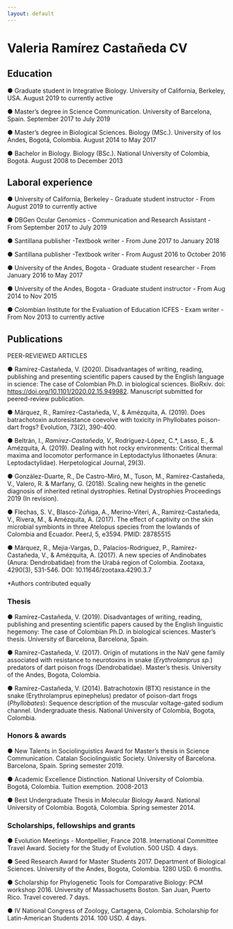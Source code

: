 ```yaml
---
layout: default
---
```


# Valeria Ramírez Castañeda CV

## Education 
●	Graduate student in Integrative Biology. University of California, Berkeley, USA. August 2019 to currently active

●	Master’s degree in Science Communication. University of Barcelona, Spain. September 2017 to July 2019

●	Master’s degree in Biological Sciences. Biology (MSc.). University of los Andes, Bogotá, Colombia. August 2014 to May 2017

●	Bachelor in Biology. Biology (BSc.). National University of Colombia, Bogotá.  August 2008 to December 2013

## Laboral experience
●	University of California, Berkeley - Graduate student instructor - From August 2019 to currently active

●	DBGen Ocular Genomics - Communication and Research Assistant - From September 2017 to July 2019

●	Santillana publisher -Textbook writer - From June 2017 to January 2018

●	Santillana publisher -Textbook writer - From August 2016 to October 2016

●	University of the Andes, Bogota - Graduate student researcher - From January 2016 to May 2017

●	University of the Andes, Bogota - Graduate student instructor - From Aug 2014 to Nov 2015

●	Colombian Institute for the Evaluation of Education ICFES - Exam writer - From Nov 2013 to currently active

## Publications

PEER-REVIEWED ARTICLES

●	Ramírez-Castañeda, V. (2020). Disadvantages of writing, reading, publishing and presenting scientific papers caused by the English language in science: The case of Colombian Ph.D. in biological sciences. BioRxiv. doi: https://doi.org/10.1101/2020.02.15.949982. Manuscript submitted for peered-review publication.

●	Márquez, R., Ramírez-Castañeda, V., & Amézquita, A. (2019). Does batrachotoxin autoresistance coevolve with toxicity in Phyllobates poison-dart frogs? Evolution, 73(2), 390-400.

●	Beltrán, I.*, Ramírez-Castañeda, V.*, Rodríguez-López, C.*, Lasso, E., & Amézquita, A. (2019). Dealing with hot rocky environments: Critical thermal maxima and locomotor performance in Leptodactylus lithonaetes (Anura: Leptodactylidae). Herpetological Journal, 29(3).

●	Gonzàlez-Duarte, R., De Castro-Miró, M., Tuson, M., Ramírez-Castañeda, V., Valero, R. & Marfany, G. (2018). Scaling new heights in the genetic diagnosis of inherited retinal dystrophies. Retinal Dystrophies Proceedings 2019 (In revision).

●	Flechas, S. V., Blasco-Zúñiga, A., Merino-Viteri, A., Ramírez-Castañeda, V., Rivera, M., & Amézquita, A. (2017). The effect of captivity on the skin microbial symbionts in three Atelopus species from the lowlands of Colombia and Ecuador. PeerJ, 5, e3594. PMID: 28785515

●	Márquez, R., Mejia-Vargas, D., Palacios-Rodriguez, P., Ramírez-Castañeda, V., & Amézquita, A. (2017). A new species of Andinobates (Anura: Dendrobatidae) from the Urabá region of Colombia. Zootaxa, 4290(3), 531-546. DOI: 10.11646/zootaxa.4290.3.7

*Authors contributed equally 

### Thesis
●	Ramírez-Castañeda, V. (2019). Disadvantages of writing, reading, publishing and presenting scientific papers caused by the English linguistic hegemony: The case of Colombian Ph.D. in biological sciences. Master’s thesis. University of Barcelona, Barcelona, Spain.

●	Ramírez-Castañeda, V. (2017). Origin of mutations in the NaV gene family associated with resistance to neurotoxins in snake (_Erythrolamprus sp._) predators of dart poison frogs (Dendrobatidae). Master’s thesis. University of the Andes, Bogota, Colombia.

●	Ramírez-Castañeda, V. (2014). Batrachotoxin (BTX) resistance in the snake (Erythrolamprus epinephelus) predator of poison-dart frogs (_Phyllobates_): Sequence description of the muscular voltage-gated sodium channel. Undergraduate thesis. National University of Colombia, Bogota, Colombia.

### Honors & awards
●	New Talents in Sociolinguistics Award for Master’s thesis in Science Communication. Catalan Sociolinguistic Society. University of Barcelona. Barcelona, Spain. Spring semester 2019.

●	Academic Excellence Distinction. National University of Colombia. Bogotá, Colombia. Tuition exemption. 2008-2013

●	Best Undergraduate Thesis in Molecular Biology Award. National University of Colombia. Bogotá, Colombia. Spring semester 2014.

### Scholarships, fellowships and grants

●	Evolution Meetings - Montpellier, France 2018. International Committee Travel Award. Society for the Study of Evolution. 500 USD. 4 days.

●	Seed Research Award for Master Students 2017. Department of Biological Sciences. University of the Andes, Bogota, Colombia. 1280 USD. 6 months.

●	Scholarship for Phylogenetic Tools for Comparative Biology: PCM workshop 2016. University of Massachusetts Boston. San Juan, Puerto Rico. Travel covered. 7 days.

●	IV National Congress of Zoology, Cartagena, Colombia. Scholarship for Latin-American Students 2014. 100 USD. 4 days.
